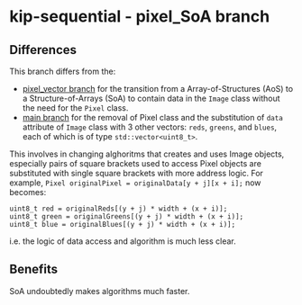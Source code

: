 # kip-sequential - pixel_SoA branch

## Differences

This branch differs from the:

- [pixel_vector branch](https://github.com/marcopaglio/kip-sequential/tree/pixel_vector "Repository of kip-sequential's pixel_vector branch") for the transition from a Array-of-Structures (AoS) to a Structure-of-Arrays (SoA) to contain data in the `Image` class without the need for the `Pixel` class.<br>
- [main branch](https://github.com/marcopaglio/kip-sequential "Repository of kip-sequential's main branch") for the removal of Pixel class and the substitution of `data` attribute of `Image` class with 3 other vectors: `reds`, `greens`, and `blues`, each of which is of type `std::vector<uint8_t>`.<br>

This involves in changing alghoritms that creates and uses Image objects, especially pairs of square brackets used to access Pixel objects are substituted with single square brackets with more address logic. For example, `Pixel originalPixel = originalData[y + j][x + i];` now becomes:
```
uint8_t red = originalReds[(y + j) * width + (x + i)];
uint8_t green = originalGreens[(y + j) * width + (x + i)];
uint8_t blue = originalBlues[(y + j) * width + (x + i)];
```
i.e. the logic of data access and algorithm is much less clear.

## Benefits

SoA undoubtedly makes algorithms much faster.
